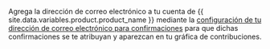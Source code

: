 Agrega la dirección de correo electrónico a tu cuenta de {{ site.data.variables.product.product_name }} mediante la [configuración de tu dirección de correo electrónico para confirmaciones](/articles/setting-your-commit-email-address) para que dichas confirmaciones se te atribuyan y aparezcan en tu gráfica de contribuciones.
